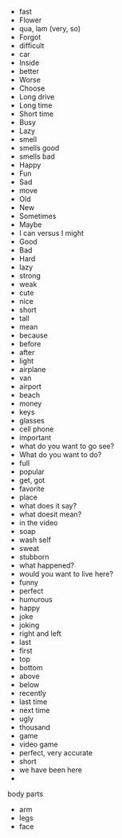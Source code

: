 - fast
- Flower
- qua, lam (very, so)
- Forgot
- difficult
- car
- Inside
- better
- Worse
- Choose
- Long drive
- Long time
- Short time
- Busy
- Lazy
- smell
- smells good
- smells bad
- Happy
- Fun
- Sad
- move
- Old
- New
- Sometimes
- Maybe
- I can versus I might
- Good
- Bad
- Hard
- lazy
- strong
- weak
- cute
- nice
- short
- tall
- mean
- because
- before
- after
- light
- airplane
- van
- airport
- beach
- money
- keys
- glasses
- cell phone
- important
- what do you want to go see?
- What do you want to do?
- full
- popular
- get, got
- favorite 
- place
- what does it say?
- what doesit mean?
- in the video
- soap
- wash self
- sweat
- stubborn
- what happened?
- would you want to live here?
- funny
- perfect
- humurous
- happy
- joke
- joking
- right and left
- last
- first
- top
- bottom
- above
- below
- recently
- last time
- next time
- ugly
- thousand
- game
- video game
- perfect, very accurate
- short
- we have been here
- 


body parts
- arm
- legs
- face